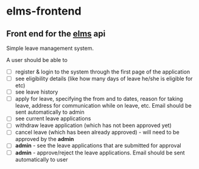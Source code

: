# elms-frontend
## Front end for the [elms](https://github.com/wangonya/elms.git) api

Simple leave management system.

A user should be able to 
* [ ] register & login to the system through the first page of the application
* [ ] see eligibility details (like how many days of leave he/she is eligible for etc)
* [ ] see leave history
* [ ] apply for leave, specifying the from and to dates, reason for taking leave, address for communication while on leave, etc. 
Email should be sent automatically to admin
* [ ] see current leave applications 
* [ ] withdraw leave application (which has not been approved yet)
* [ ] cancel leave (which has been already approved) - will need to be approved by the **admin**
* [ ] **admin** - see the leave applications that are submitted for approval
* [ ] **admin** - approve/reject the leave applications. Email should be sent automatically to user
